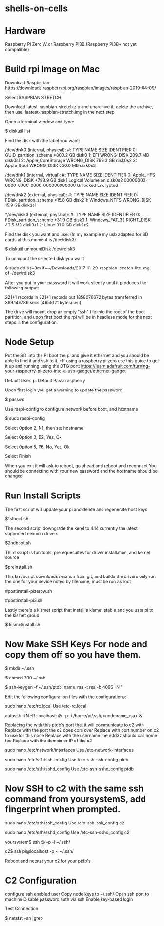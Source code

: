 # shells-on-cells

# Hardware

Raspberry Pi Zero W or Raspberry Pi3B (Raspberry Pi3B+ not yet compatible)

# Build rpi Image on Mac

Download Raspberian:
https://downloads.raspberrypi.org/raspbian/images/raspbian-2019-04-09/

Select RASPBIAN STRETCH 

Download latest-raspbian-stretch.zip and unarchive it, delete the archive, then use: laatest-raspbian-stretch.img in the next step

Open a terminal window and type:

$ diskutil list

Find the disk with the label you want: 

/dev/disk0 (internal, physical):
   #:                       TYPE NAME                    SIZE       IDENTIFIER
   0:      GUID_partition_scheme                        *800.2 GB   disk0
   1:                        EFI WRONG_DISK              209.7 MB   disk0s1
   2:          Apple_CoreStorage WRONG_DISK              799.3 GB   disk0s2
   3:                 Apple_Boot WRONG_DISK              650.0 MB   disk0s3

/dev/disk1 (internal, virtual):
   #:                       TYPE NAME                    SIZE       IDENTIFIER
   0:                  Apple_HFS WRONG_DISK             +798.9 GB   disk1
                                 Logical Volume on disk0s2
                                 00000000-0000-0000-0000-000000000000
                                 Unlocked Encrypted

/dev/disk2 (external, physical):
   #:                       TYPE NAME                    SIZE       IDENTIFIER
   0:     FDisk_partition_scheme                        *15.8 GB    disk2
   1:               Windows_NTFS WRONG_DISK              15.8 GB    disk2s1

*/dev/disk3 (external, physical):
   #:                       TYPE NAME                    SIZE       IDENTIFIER
   0:     FDisk_partition_scheme                        *31.9 GB    disk3
   1:             Windows_FAT_32 RIGHT_DISK              43.5 MB    disk3s1
   2:                      Linux                         31.9 GB    disk3s2

Find the disk you want and use:
(In my example my usb adapted for SD cards at this moment is /dev/disk3)

$ diskutil unmountDisk /dev/rdisk3

To unmount the selected disk you want

$ sudo dd bs=8m if=~/Downloads/2017-11-29-raspbian-stretch-lite.img of=/dev/rdisk3

After you put in your password it will work silently until it produces the following output:

221+1 records in
221+1 records out
1858076672 bytes transferred in 399.146789 secs (4655121 bytes/sec)

The drive will mount drop an empty "ssh" file into the root of the boot partition, and upon first boot the rpi will be in headless mode for the next steps in the configuration.



# Node Setup


Put the SD into the PI boot the pi and give it ethernet and you should be able to find it and ssh to it.
*If using a raspberry pi zero use this guide to get it up and running using the OTG port: https://learn.adafruit.com/turning-your-raspberry-pi-zero-into-a-usb-gadget/ethernet-gadget

Default User: pi
Default Pass: raspberry

Upon first login you get a warning to update the password

$ passwd

Use raspi-config to configure network before boot, and hostname

$ sudo raspi-config

Select Option 2, N1, then set hostname

Select Option 3, B2, Yes, Ok

Select Option 5, P6, No, Yes, Ok

Select Finish

When you exit it will ask to reboot, go ahead and reboot and reconnect
You should be connecting with your new password and the hostname should be changed

# Run Install Scripts

The first script will update your pi and delete and regenerate host keys

$1stboot.sh 

The second script downgrade the kerel to 4.14 currently the latest supported nexmon drivers

$2ndboot.sh

Third script is fun tools, prerequesuites for driver installation, and kernel source

$preinstall.sh

This last script downloads nexmon from git, and builds the drivers only run the one for your device noted by filename, must be run as root

#postinstall-pizerow.sh

#postinstall-pi3.sh

Lastly there's a kismet script that install's kismet stable and you user pi to the kismet group

$ kismetinstall.sh

# Now Make SSH Keys For node and copy them off so you have them. 

$ mkdir ~/.ssh

$ chmod 700 ~/.ssh

$ ssh-keygen -f ~/.ssh/ptdb_name_rsa -t rsa -b 4096 -N ''

Edit the following configuration files with the configurations:

sudo nano /etc/rc.local    Use /etc-rc.local

autossh -fN -R <ptdb port>:localhost:<c2 port for ptdb> <c2 user>@<c2 domain> -p <c2 port for ssh> -i /home/pi/.ssh/<nodename_rsa> &


Replacing the <ptdb port> with this ptdb's port that it will communicate to c2 with
Replace <c2 port for ssh> with the port the c2 does com over
Replace <c2 port for ptdb> with port number on c2 to use for this node
Replace <c2 user> with the username the n0d3z should call home too
Replace <c2 domain> with the domain or IP of the c2

sudo nano /etc/network/interfaces    Use /etc-network-interfaces

sudo nano /etc/ssh/ssh_config      Use /etc-ssh-ssh_config ptdb

sudo nano /etc/ssh/sshd_config       Use /etc-ssh-sshd_config ptdb

# Now SSH to c2 with the same ssh command from yoursystem$, add fingerprint when prompted.

sudo nano /etc/ssh/ssh_config      Use /etc-ssh-ssh_config c2

sudo nano /etc/ssh/sshd_config       Use /etc-ssh-sshd_config c2

yoursystem$ ssh <c2 user>@<c2 domain> -p <c2 port for ssh> -i ~/.ssh/<c2key or ptdbkey>

c2$ ssh pi@localhost -p <c2 port for ptdb> -i ~/.ssh/<ptdbkey>

Reboot and netstat your c2 for your ptdb's

# C2 Configuration 

configure ssh enabled user
Copy node keys to ~/.ssh/
Open ssh port to machine
Disable password auth via ssh
Enable key-based login

Test Connection

$ netstat -an |grep <c2 port for ptdb> 











